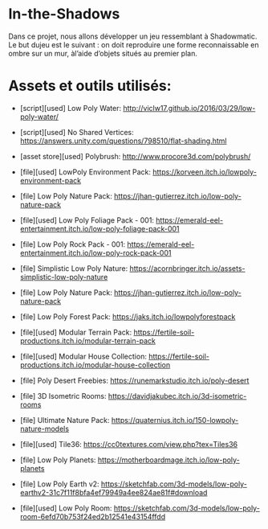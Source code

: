 # In-the-Shadows
Dans ce projet, nous allons développer un jeu ressemblant à Shadowmatic. Le but dujeu est le suivant : on doit reproduire une forme reconnaissable en ombre sur un mur, àl’aide d’objets situés au premier plan.

# Assets et outils utilisés:
- [script][used] Low Poly Water:
 http://viclw17.github.io/2016/03/29/low-poly-water/

- [script][used] No Shared Vertices:
 https://answers.unity.com/questions/798510/flat-shading.html

- [asset store][used] Polybrush:
 http://www.procore3d.com/polybrush/

- [file][used] LowPoly Environment Pack:
 https://korveen.itch.io/lowpoly-environment-pack

- [file] Low Poly Nature Pack:
 https://jhan-gutierrez.itch.io/low-poly-nature-pack

- [file][used] Low Poly Foliage Pack - 001:
 https://emerald-eel-entertainment.itch.io/low-poly-foliage-pack-001

- [file] Low Poly Rock Pack - 001:
 https://emerald-eel-entertainment.itch.io/low-poly-rock-pack-001

- [file] Simplistic Low Poly Nature:
 https://acornbringer.itch.io/assets-simplistic-low-poly-nature

- [file] Low Poly Nature Pack:
 https://jhan-gutierrez.itch.io/low-poly-nature-pack

- [file] Low Poly Forest Pack:
 https://jaks.itch.io/lowpolyforestpack

- [file][used] Modular Terrain Pack:
 https://fertile-soil-productions.itch.io/modular-terrain-pack

 - [file][used] Modular House Collection:
  https://fertile-soil-productions.itch.io/modular-house-collection

- [file] Poly Desert Freebies:
 https://runemarkstudio.itch.io/poly-desert

- [file] 3D Isometric Rooms:
 https://davidjakubec.itch.io/3d-isometric-rooms

- [file] Ultimate Nature Pack:
 https://quaternius.itch.io/150-lowpoly-nature-models

- [file][used] Tile36: https://cc0textures.com/view.php?tex=Tiles36

- [file] Low Poly Planets: https://motherboardmage.itch.io/low-poly-planets

- [file] Low Poly Earth v2: https://sketchfab.com/3d-models/low-poly-earthv2-31c7f11f8bfa4ef79949a4ee824ae81f#download

- [file][used] Low Poly Room: https://sketchfab.com/3d-models/low-poly-room-6efd70b753f24ed2b12541e43154ffdd
